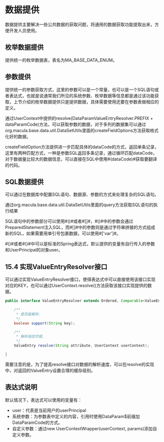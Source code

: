 # 数据提供

数据提供主要解决一些公共数据的获取问题，将通用的数据获取功能提取出来，方便开发人员使用。

## 枚举数据提供

提供统一的枚举数据表，表名为MA_BASE_DATA_ENUM。

## 参数提供

提供统一的参数获取方式，这里的参数可以是一个常量，也可以是一个SQL语句或者表达式，也就是说通常我们所见的系统参数、枚举数据等信息都是通过该功能获取，上节介绍的枚举数据提供只是提供数据，具体需要使用还要在参数表做相应的定义。

通过UserContext中提供的resolve(DataParamValueEntryResolver.PREFIX + dataParamCode)方法，可以获取参数的数据，对于多列的数据集可以通过org.macula.base.data.util.DataSetUtils里面的createFieldOptions方法获取格式化好的数据。

createFieldOption方法提供进一步匹配具体的dataCode的方式，返回单条记录，这里有两种匹配方式，一种是参数SQL返回多条记录，通过循环匹配dataCode，对于数据量比较大的数据信息，可以直接在SQL中使用#(dataCode)#获取要翻译的代码。

## SQL数据提供

可以通过在数据库中配置SQL语句、数据源、参数的方式来处理复杂的SQL语句。

通过org.macula.base.data.util.DataSetUtils里面的query方法获取SQL语句的执行结果

SQL语句中的参数部分可以使用#()#或者#[]#，#()#中的参数会通过PreparedStatement注入SQL，而#[]#中的参数则是通过字符串拼接的方式组成新的SQL，如果需要用单引号包裹数据，可以使用#['var']#。

\#()#或者#()#中可以是标准的Spring表达式，默认提供的变量有自行传入的参数和UserPrincipal的对象user。

## 15.4 实现ValueEntryResolver接口

可以通过实现ValueEntryResolver接口，使得表达式中可以直接使用该接口实现对应的KEY，也可以通过UserContext.resolve()方法获取该接口实现提供的数据。

```java
public interface ValueEntryResolver extends Ordered, Comparable<ValueEntryResolver> {

	/**
	 * 是否能解析.
	 */
	boolean support(String key);

	/**
	 * 解析指定的值.
	 */
	ValueEntry resolve(String attribute, UserContext userContext);

}		
```
需要注意的是，为了提高resolve接口对数据的解析速度，可以在resolve的实现中，对返回的ValueEntry设置合理的缓存级别。

## 表达式说明

默认情况下，表达式可以使用的变量有：

* user：代表是当前用户的userPrincipal
* 系统参数：为参数表中定义的内容，引用时使用DataParam$前缀加DataParamCode的方式。
* 自定义参数：通过new UserContextWrapper(userContext, params)添加自定义参数。
